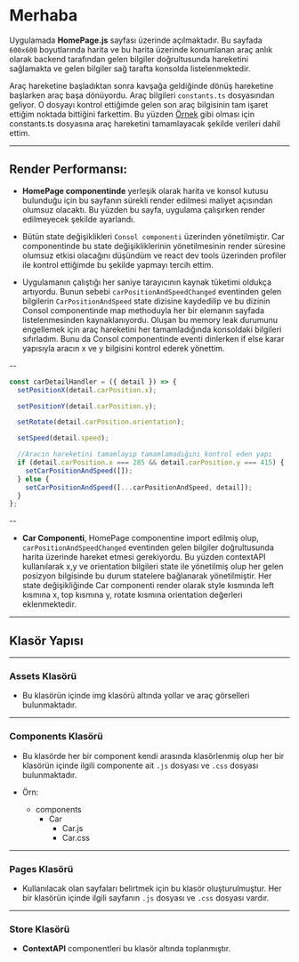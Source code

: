 # Merhaba

Uygulamada **HomePage.js** sayfası üzerinde açılmaktadır. Bu sayfada `600x600` boyutlarında harita ve bu harita üzerinde konumlanan araç anlık olarak backend tarafından gelen bilgiler doğrultusunda hareketini sağlamakta ve gelen bilgiler sağ tarafta konsolda listelenmektedir.

Araç hareketine başladıktan sonra kavşağa geldiğinde dönüş hareketine başlarken araç başa dönüyordu. Araç bilgileri `constants.ts` dosyasından geliyor. O dosyayı kontrol ettiğimde gelen son araç bilgisinin tam işaret ettiğim noktada bittiğini farkettim. Bu yüzden [Örnek](https://streamable.com/u1uol9) gibi olması için constants.ts dosyasına araç hareketini tamamlayacak şekilde verileri dahil ettim.

---

## Render Performansı:

- **HomePage componentinde** yerleşik olarak harita ve konsol kutusu bulunduğu için bu sayfanın sürekli render edilmesi maliyet açısından olumsuz olacaktı. Bu yüzden bu sayfa, uygulama çalışırken render edilmeyecek şekilde ayarlandı.

- Bütün state değişiklikleri `Consol componenti` üzerinden yönetilmiştir. Car componentinde bu state değişikliklerinin yönetilmesinin render süresine olumsuz etkisi olacağını düşündüm ve react dev tools üzerinden profiler ile kontrol ettiğimde bu şekilde yapmayı tercih ettim.

- Uygulamanın çalıştığı her saniye tarayıcının kaynak tüketimi oldukça artıyordu. Bunun sebebi `carPositionAndSpeedChanged` eventinden gelen bilgilerin `CarPositionAndSpeed` state dizisine kaydedilip ve bu dizinin Consol componentinde map methoduyla her bir elemanın sayfada listelenmesinden kaynaklanıyordu. Oluşan bu memory leak durumunu engellemek için araç hareketini her tamamladığında konsoldaki bilgileri sıfırladım. Bunu da Consol componentinde eventi dinlerken if else karar yapısıyla aracın x ve y bilgisini kontrol ederek yönettim.

--

```javascript
const carDetailHandler = ({ detail }) => {
  setPositionX(detail.carPosition.x);

  setPositionY(detail.carPosition.y);

  setRotate(detail.carPosition.orientation);

  setSpeed(detail.speed);

  //Aracın hareketini tamamlayıp tamamlamadığını kontrol eden yapı
  if (detail.carPosition.x === 285 && detail.carPosition.y === 415) {
    setCarPositionAndSpeed([]);
  } else {
    setCarPositionAndSpeed([...carPositionAndSpeed, detail]);
  }
};
```

--

- **Car Componenti**, HomePage componentine import edilmiş olup, `carPositionAndSpeedChanged` eventinden gelen bilgiler doğrultusunda harita üzerinde hareket etmesi gerekiyordu. Bu yüzden contextAPI kullanılarak x,y ve orientation bilgileri state ile yönetilmiş olup her gelen posizyon bilgisinde bu durum statelere bağlanarak yönetilmiştir. Her state değişikliğinde Car componenti render olarak style kısmında left kısmına x, top kısmına y, rotate kısmına orientation değerleri eklenmektedir.

---

## Klasör Yapısı

---

### Assets Klasörü

- Bu klasörün içinde img klasörü altında yollar ve araç görselleri bulunmaktadır.

---

### Components Klasörü

- Bu klasörde her bir component kendi arasında klasörlenmiş olup her bir klasörün içinde ilgili componente ait `.js` dosyası ve `.css` dosyası bulunmaktadır.

- Örn:
  - components
    - Car
      - Car.js
      - Car.css

---

### Pages Klasörü

- Kullanılacak olan sayfaları belirtmek için bu klasör oluşturulmuştur. Her bir klasörün içinde ilgili sayfanın `.js` dosyası ve `.css` dosyası vardır.

---

### Store Klasörü

- **ContextAPI** componentleri bu klasör altında toplanmıştır.

```

```
